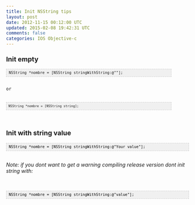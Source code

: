 ```yaml
---
title: Init NSString tips
layout: post
date: 2012-11-15 00:12:00 UTC
updated: 2015-02-08 19:42:31 UTC
comments: false
categories: IOS Objective-c
---
```

<h3><span style="font-size: large;">Init empty&nbsp;</span></h3><div><pre style="background-color: #f0f0f0; background-image: url(http://2.bp.blogspot.com/_z5ltvMQPaa8/SjJXr_U2YBI/AAAAAAAAAAM/46OqEP32CJ8/s320/codebg.gif); border: 1px dashed rgb(204, 204, 204); font-family: arial; font-size: 12px; height: auto; line-height: 20px; overflow: auto; padding: 0px; width: 450.8333435058594px;"><code style="word-wrap: normal;"> NSString *nombre = [NSString stringWithString:@""];  <br /></code></pre></div><div><code style="word-wrap: normal;"><br /></code></div><div><code style="word-wrap: normal;">or</code></div><div><code style="word-wrap: normal;"></code><br /><pre style="background-color: #f0f0f0; background-image: url(http://2.bp.blogspot.com/_z5ltvMQPaa8/SjJXr_U2YBI/AAAAAAAAAAM/46OqEP32CJ8/s320/codebg.gif); border: 1px dashed rgb(204, 204, 204); font-family: arial; font-size: 12px; height: auto; line-height: 20px; overflow: auto; padding: 0px; width: 450.8333435058594px;"><code style="word-wrap: normal;"><code style="word-wrap: normal;"> NSString *nombre = [NSString string];  </code></code></pre><code style="word-wrap: normal;"></code></div><br /><h3><span style="font-size: large;">Init with string value</span></h3><pre style="background-image: URL(http://2.bp.blogspot.com/_z5ltvMQPaa8/SjJXr_U2YBI/AAAAAAAAAAM/46OqEP32CJ8/s320/codebg.gif); background: #f0f0f0; border: 1px dashed #CCCCCC; color: black; font-family: arial; font-size: 12px; height: auto; line-height: 20px; overflow: auto; padding: 0px; text-align: left; width: 99%;"><code style="color: black; word-wrap: normal;"> NSString *nombre = [NSString stringWithString:@"Your value"];  <br /></code></pre><br /><i>Note: if you dont want to get a warning compiling release version dont init string with:</i><br /><i><br /></i><br /><pre style="background-image: URL(http://2.bp.blogspot.com/_z5ltvMQPaa8/SjJXr_U2YBI/AAAAAAAAAAM/46OqEP32CJ8/s320/codebg.gif); background: #f0f0f0; border: 1px dashed #CCCCCC; color: black; font-family: arial; font-size: 12px; height: auto; line-height: 20px; overflow: auto; padding: 0px; text-align: left; width: 99%;"><code style="color: black; word-wrap: normal;"> NSString *nombre = [NSString stringWithString:@"value"];  <br /></code></pre>
